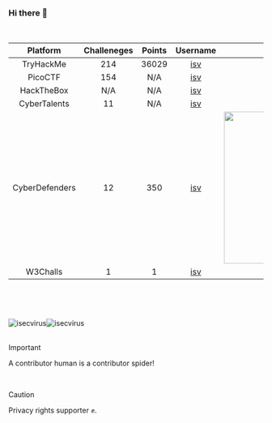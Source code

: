 ### Hi there 👋

<br>

| Platform | Challeneges | Points | Username | Badge |
|:---------------:|:-----------:|:--------:|:---------------:|:--------------------:|
|    TryHackMe    |     214     |   36029  | <a href="https://www.tryhackme.com/p/isv" target="_blank">isv</a> | <img src="https://tryhackme-badges.s3.amazonaws.com/isv.png" alt="TryHackMe">
|     PicoCTF     |     154     |   N/A  | <a href="https://play.picoctf.org/users/isv" target="_blank">isv</a> |
|    HackTheBox   |     N/A     |    N/A   | <a href="https://www.hackthebox.com/home/users/profile/556111" target="_blank">isv</a> |
|   CyberTalents  |     11      |    N/A   | <a href="https://cybertalents.com/members/isv/profile" target="_blank">isv</a> |
|  CyberDefenders |     12       |    350   | <a href="https://cyberdefenders.org/p/isv" target="_blank">isv</a> | <img src="https://cyberdefenders-storage.s3.me-central-1.amazonaws.com/profile-badges/isv.png" width="300" />
|   W3Challs  |     1      |    1   | <a href="https://w3challs.com/profile/isv" target="_blank">isv</a> |

<br>

<a target="_blank" href="https://discord.com/invite/3unDswNxG3"><img src="https://dcbadge.limes.pink/api/server/3unDswNxG3" alt="" /></a>

<br>

<div style='display:flex;'>
  <img align="center" src="https://github-readme-stats.vercel.app/api/?username=isecvirus&hide=issues&show_icons=true&locale=en&layout=compact&theme=dark&rank_icon=github" alt="isecvirus"/>
  <img align="center" src="https://github-readme-stats.vercel.app/api/top-langs?username=isecvirus&show_icons=true&locale=en&layout=compact&theme=dark" alt="isecvirus"/>
</div>
<br>

> [!IMPORTANT]
> A contributor human is a contributor spider!

<br>

> [!CAUTION]
> Privacy rights supporter ✊.

<!-- - 🔭 I’m currently working on ... -->
<!-- - 🌱 I’m currently learning ... -->
<!-- - 👯 I’m looking to collaborate on ... -->
<!-- - 🤔 I’m looking for help with ... -->
<!-- - 💬 Ask me about ... -->
<!-- - 📫 How to reach me: ... -->
<!-- - 😄 Pronouns: ... -->
<!-- - ⚡ Something: ... -->


